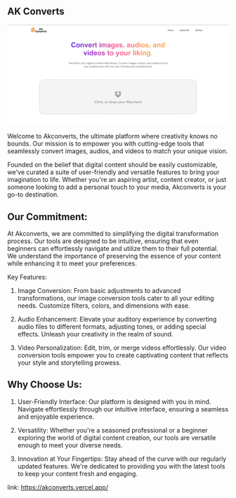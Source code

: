## AK Converts

![Image](akconverts.png)


Welcome to Akconverts, the ultimate platform where creativity knows no bounds. Our mission is to empower you with cutting-edge tools that seamlessly convert images, audios, and videos to match your unique vision.

Founded on the belief that digital content should be easily customizable, we've curated a suite of user-friendly and versatile features to bring your imagination to life. Whether you're an aspiring artist, content creator, or just someone looking to add a personal touch to your media, Akconverts is your go-to destination.

## Our Commitment:

At Akconverts, we are committed to simplifying the digital transformation process. Our tools are designed to be intuitive, ensuring that even beginners can effortlessly navigate and utilize them to their full potential. We understand the importance of preserving the essence of your content while enhancing it to meet your preferences.

Key Features:

1. Image Conversion: From basic adjustments to advanced transformations, our image conversion tools cater to all your editing needs. Customize filters, colors, and dimensions with ease.

2. Audio Enhancement: Elevate your auditory experience by converting audio files to different formats, adjusting tones, or adding special effects. Unleash your creativity in the realm of sound.

3. Video Personalization: Edit, trim, or merge videos effortlessly. Our video conversion tools empower you to create captivating content that reflects your style and storytelling prowess.


## Why Choose Us:

1. User-Friendly Interface: Our platform is designed with you in mind. Navigate effortlessly through our intuitive interface, ensuring a seamless and enjoyable experience.

2. Versatility: Whether you're a seasoned professional or a beginner exploring the world of digital content creation, our tools are versatile enough to meet your diverse needs.

3. Innovation at Your Fingertips: Stay ahead of the curve with our regularly updated features. We're dedicated to providing you with the latest tools to keep your content fresh and engaging.


link: https://akconverts.vercel.app/
